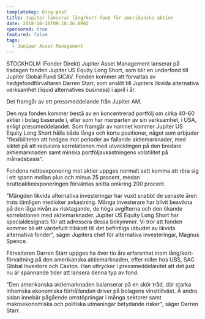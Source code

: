 ```yaml
---
templateKey: blog-post
title: Jupiter lanserar lång/kort-fond för amerikanska aktier
date: 2018-10-16T09:18:26.090Z
sponsored: true
featured: false
tags:
  - Juniper Asset Management
---
```

STOCKHOLM (Fonder Direkt) Jupiter Asset Management lanserar på tisdagen fonden Jupiter US Equity Long Short, som blir en underfond till Jupiter Global Fund SICAV. Fonden kommer att förvaltas av hedgefondförvaltaren Darren Starr, som anslöt till Jupiters likvida alternativa verksamhet (liquid alternatives business) i april i år. 



Det framgår av ett pressmeddelande från Jupiter AM.



Den nya fonden kommer bestå av en koncentrerad portfölj om cirka 40-60 aktier i bolag baserade i, eller som har merparten av sin verksamhet, i USA, enligt pressmeddelandet. Som framgår av namnet kommer Jupiter US Equity Long Short hålla både långa och korta positioner, något som erbjuder "flexibiliteten att hedgea mot perioder av fallande aktiemarknader, med siktet på att reducera korrelationen med utvecklingen på den bredare aktiemarknaden samt minska portföljavkastningens volatilitet på månadsbasis".



Fondens nettoexponering mot aktier uppges normalt sett komma att röra sig i ett spann mellan plus och minus 25 procent, medan bruttoaktieexponeringen förväntas snitta omkring 200 procent.



"Mängden likvida alternativa investeringar har vuxit snabbt de senaste åren trots tämligen medioker avkastning. Många investerare har blivit besvikna på den låga nivån av risktagande, de höga avgifterna och den ökande korrelationen med aktiemarknader. Jupiter US Equity Long Short har specialdesignats för att adressera dessa bekymmer. Vi tror att fonden kommer bli ett värdefullt tillskott till det befintliga utbudet av likvida alternativa fonder", säger Jupiters chef för alternativa investeringar, Magnus Spence.



Förvaltaren Darren Starr uppges ha över tio års erfarenhet inom lång/kort-förvaltning på den amerikanska aktiemarknaden, efter roller hos UBS, SAC Global Investors och Caxton. Han uttrycker i pressmeddelandet att det just nu är spännande tider att lansera denna typ av fond.



"Den amerikanska aktiemarknaden balanserar på en skör tråd, där starka inhemska ekonomiska förhållanden driver på bolagens vinsttillväxt. Å andra sidan innebär pågående omstöpningar i många sektorer samt makroekonomiska och politiska utmaningar betydande risker", säger Darren Starr.
